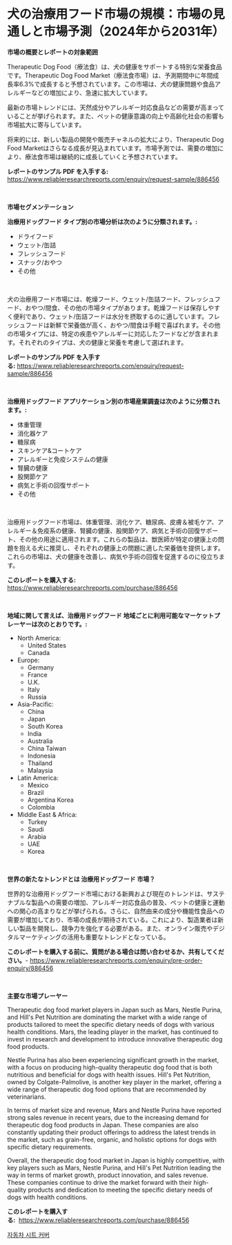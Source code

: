 <p><h1>犬の治療用フード市場の規模：市場の見通しと市場予測（2024年から2031年）</h1></p><p><strong>市場の概要とレポートの対象範囲</strong></p>
<p><p>Therapeutic Dog Food（療法食）は、犬の健康をサポートする特別な栄養食品です。Therapeutic Dog Food Market（療法食市場）は、予測期間中に年間成長率6.3%で成長すると予想されています。この市場は、犬の健康問題や食品アレルギーなどの増加により、急速に拡大しています。</p><p>最新の市場トレンドには、天然成分やアレルギー対応食品などの需要が高まっていることが挙げられます。また、ペットの健康意識の向上や高齢化社会の影響も市場拡大に寄与しています。</p><p>将来的には、新しい製品の開発や販売チャネルの拡大により、Therapeutic Dog Food Marketはさらなる成長が見込まれています。市場予測では、需要の増加により、療法食市場は継続的に成長していくと予想されています。</p></p>
<p><strong>レポートのサンプル PDF を入手する:</strong> <a href="https://www.reliableresearchreports.com/enquiry/request-sample/886456">https://www.reliableresearchreports.com/enquiry/request-sample/886456</a></p>
<p>&nbsp;</p>
<p><strong>市場セグメンテーション</strong></p>
<p><strong>治療用ドッグフード タイプ別の市場分析は次のように分類されます。:</strong></p>
<p><ul><li>ドライフード</li><li>ウェット/缶詰</li><li>フレッシュフード</li><li>スナック/おやつ</li><li>その他</li></ul></p>
<p>&nbsp;</p>
<p><p>犬の治療用フード市場には、乾燥フード、ウェット/缶詰フード、フレッシュフード、おやつ/間食、その他の市場タイプがあります。乾燥フードは保存しやすく便利であり、ウェット/缶詰フードは水分を摂取するのに適しています。フレッシュフードは新鮮で栄養価が高く、おやつ/間食は手軽で喜ばれます。その他の市場タイプには、特定の疾患やアレルギーに対応したフードなどが含まれます。それぞれのタイプは、犬の健康と栄養を考慮して選ばれます。</p></p>
<p><strong>レポートのサンプル PDF を入手する:</strong>&nbsp;<a href="https://www.reliableresearchreports.com/enquiry/request-sample/886456">https://www.reliableresearchreports.com/enquiry/request-sample/886456</a></p>
<p>&nbsp;</p>
<p><strong> 治療用ドッグフード アプリケーション別の市場産業調査は次のように分類されます。:</strong></p>
<p><ul><li>体重管理</li><li>消化器ケア</li><li>糖尿病</li><li>スキンケア&コートケア</li><li>アレルギーと免疫システムの健康</li><li>腎臓の健康</li><li>股関節ケア</li><li>病気と手術の回復サポート</li><li>その他</li></ul></p>
<p>&nbsp;</p>
<p><p>治療用ドッグフード市場は、体重管理、消化ケア、糖尿病、皮膚＆被毛ケア、アレルギー＆免疫系の健康、腎臓の健康、股関節ケア、病気と手術の回復サポート、その他の用途に適用されます。これらの製品は、獣医師が特定の健康上の問題を抱える犬に推奨し、それぞれの健康上の問題に適した栄養価を提供します。これらの市場は、犬の健康を改善し、病気や手術の回復を促進するのに役立ちます。</p></p>
<p><strong>このレポートを購入する:</strong>&nbsp; <a href="https://www.reliableresearchreports.com/purchase/886456">https://www.reliableresearchreports.com/purchase/886456</a></p>
<p>&nbsp;</p>
<p><strong>地域に関して言えば、治療用ドッグフード 地域ごとに利用可能なマーケットプレーヤーは次のとおりです。:</strong></p>
<p><ul>
    <li>
        North America:
        <ul>
            <li>United States</li>
            <li>Canada</li>
        </ul>
    </li>
    <li>
        Europe:
        <ul>
            <li>Germany</li>
            <li>France</li>
            <li>U.K.</li>
            <li>Italy</li>
            <li>Russia</li>
        </ul>
    </li>
    <li>
        Asia-Pacific:
        <ul>
            <li>China</li>
            <li>Japan</li>
            <li>South Korea</li>
            <li>India</li>
            <li>Australia</li>
            <li>China Taiwan</li>
            <li>Indonesia</li>
            <li>Thailand</li>
            <li>Malaysia</li>
        </ul>
    </li>
    <li>
        Latin America:
        <ul>
            <li>Mexico</li>
            <li>Brazil</li>
            <li>Argentina Korea</li>
            <li>Colombia</li>
        </ul>
    </li>
    <li>
        Middle East & Africa:
        <ul>
            <li>Turkey</li>
            <li>Saudi</li>
            <li>Arabia</li>
            <li>UAE</li>
            <li>Korea</li>
        </ul>
    </li>
    </ul></p>
<p>&nbsp;</p>
<p><strong>世界の新たなトレンドとは 治療用ドッグフード 市場？</strong></p>
<p><p>世界的な治療用ドッグフード市場における新興および現在のトレンドは、サステナブルな製品への需要の増加、アレルギー対応食品の普及、ペットの健康と運動への関心の高まりなどが挙げられる。さらに、自然由来の成分や機能性食品への需要が増加しており、市場の成長が期待されている。これにより、製造業者は新しい製品を開発し、競争力を強化する必要がある。また、オンライン販売やデジタルマーケティングの活用も重要なトレンドとなっている。</p></p>
<p><strong>このレポートを購入する前に、質問がある場合は問い合わせるか、共有してください。</strong>- <a href="https://www.reliableresearchreports.com/enquiry/pre-order-enquiry/886456">https://www.reliableresearchreports.com/enquiry/pre-order-enquiry/886456</a></p>
<p>&nbsp;</p>
<p><strong>主要な市場プレーヤー</strong></p>
<p><p>Therapeutic dog food market players in Japan such as Mars, Nestle Purina, and Hill's Pet Nutrition are dominating the market with a wide range of products tailored to meet the specific dietary needs of dogs with various health conditions. Mars, the leading player in the market, has continued to invest in research and development to introduce innovative therapeutic dog food products.</p><p>Nestle Purina has also been experiencing significant growth in the market, with a focus on producing high-quality therapeutic dog food that is both nutritious and beneficial for dogs with health issues. Hill's Pet Nutrition, owned by Colgate-Palmolive, is another key player in the market, offering a wide range of therapeutic dog food options that are recommended by veterinarians.</p><p>In terms of market size and revenue, Mars and Nestle Purina have reported strong sales revenue in recent years, due to the increasing demand for therapeutic dog food products in Japan. These companies are also constantly updating their product offerings to address the latest trends in the market, such as grain-free, organic, and holistic options for dogs with specific dietary requirements.</p><p>Overall, the therapeutic dog food market in Japan is highly competitive, with key players such as Mars, Nestle Purina, and Hill's Pet Nutrition leading the way in terms of market growth, product innovation, and sales revenue. These companies continue to drive the market forward with their high-quality products and dedication to meeting the specific dietary needs of dogs with health conditions.</p></p>
<p><strong>このレポートを購入する:</strong>&nbsp;&nbsp;<a href="https://www.reliableresearchreports.com/purchase/886456">https://www.reliableresearchreports.com/purchase/886456</a></p>
<p><p><a href="https://github.com/vseigx30c9a1j/Market-Research-Report-List-1/blob/main/55397291625.md">자동차 시트 커버</a></p></p>